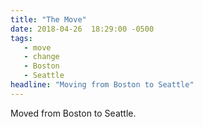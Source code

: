 ```yaml
---
title: "The Move"
date: 2018-04-26  18:29:00 -0500
tags:
   - move
   - change
   - Boston
   - Seattle
headline: "Moving from Boston to Seattle"
---
```


Moved from Boston to Seattle.

